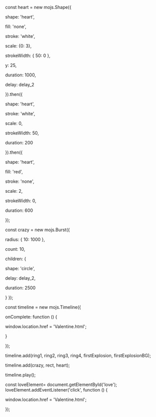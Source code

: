 const heart = new mojs.Shape({

shape: 'heart',

fill: 'none',

stroke: 'white',

scale: {0: 3},

strokeWidth: { 50: 0 },

y: 25,

duration: 1000,

delay: delay_2

}).then({

shape: 'heart',

stroke: 'white',

scale: 0,

strokeWidth: 50,

duration: 200

}).then({

shape: 'heart',

fill: 'red',

stroke: 'none',

scale: 2,

strokeWidth: 0,

duration: 600

});

const crazy = new mojs.Burst({

radius: { 10: 1000 },

count: 10,

children: {

shape: 'circle',

delay: delay_2,

duration: 2500

} });

const timeline = new mojs.Timeline({

onComplete: function () {

window.location.href = 'Valentine.html';

}

});

timeline.add(ring1, ring2, ring3, ring4, firstExplosion, firstExplosionBG);

timeline.add(crazy, rect, heart);

timeline.play();

const loveElement= document.getElementById('love'); loveElement.addEventListener('click', function () {

window.location.href = 'Valentine.html';

});
